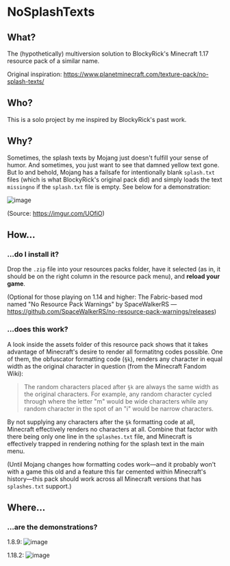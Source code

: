 # NoSplashTexts

## What?
The (hypothetically) multiversion solution to BlockyRick's Minecraft 1.17 resource pack of a similar name.

Original inspiration: https://www.planetminecraft.com/texture-pack/no-splash-texts/

## Who?
This is a solo project by me inspired by BlockyRick's past work.

## Why?
Sometimes, the splash texts by Mojang just doesn't fulfill your sense of humor. And sometimes, you just want to see that damned yellow text gone. But lo and behold, Mojang has a failsafe for intentionally blank `splash.txt` files (which is what BlockyRick's original pack did) and simply loads the text `missingno` if the `splash.txt` file is empty. See below for a demonstration:

![image](https://i.imgur.com/UOfiO.png)

(Source: https://imgur.com/UOfiO)

## How...

### ...do I install it?

Drop the `.zip` file into your resources packs folder, have it selected (as in, it should be on the right column in the resource pack menu), and **__reload your game__**.

(Optional for those playing on 1.14 and higher: The Fabric-based mod named "No Resource Pack Warnings" by SpaceWalkerRS — https://github.com/SpaceWalkerRS/no-resource-pack-warnings/releases)

### ...does this work?

A look inside the assets folder of this resource pack shows that it takes advantage of Minecraft's desire to render all formatitng codes possible. One of them, the obfuscator formatting code (`§k`), renders any character in equal width as the original character in question (from the Minecraft Fandom Wiki):

> The random characters placed after `§k` are always the same width as the original characters. For example, any random character cycled through where the letter "m" would be wide characters while any random character in the spot of an "i" would be narrow characters.

By not supplying any characters after the `§k` formatting code at all, Minecraft effectively renders no characters at all. Combine that factor with there being only one line in the `splashes.txt` file, and Minecraft is effectively trapped in rendering nothing for the splash text in the main menu.

(Until Mojang changes how formatting codes work—and it probably won't with a game this old and a feature this far cemented within Minecraft's history—this pack should work across all Minecraft versions that has `splashes.txt` support.)

## Where...

### ...are the demonstrations?

1.8.9:
![image](https://media.discordapp.net/attachments/728977460737081454/988446944051478558/2022-06-20_09.42.40.png)

1.18.2:
![image](https://i.imgur.com/aosY4X3.jpg)
